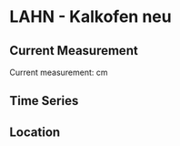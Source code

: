 # LAHN - Kalkofen neu

## Current Measurement

Current measurement: <Value topic="rivers/pegel-online/LAHN/Kalkofen_neu/measurementValue"/> cm

## Time Series

<TimeSeries topic="rivers/pegel-online/LAHN/Kalkofen_neu/measurementValue" period="week" />

## Location

<WorldMap>
  <Marker lat="50.317831817171495" lon="7.8898156192725235" labelTopic="rivers/pegel-online/LAHN/Kalkofen_neu" />
</WorldMap>
